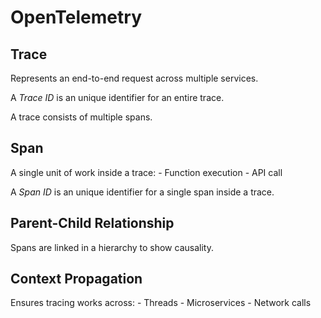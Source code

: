 # OpenTelemetry

## Trace
Represents an end-to-end request across multiple services.

A *Trace ID* is an unique identifier for an entire trace.

A trace consists of multiple spans.

## Span
A single unit of work inside a trace:
    - Function execution
    - API call

A *Span ID* is an unique identifier for a single span inside a trace. 

## Parent-Child Relationship
Spans are linked in a hierarchy to show causality.

## Context Propagation
Ensures tracing works across:
    - Threads
    - Microservices
    - Network calls
